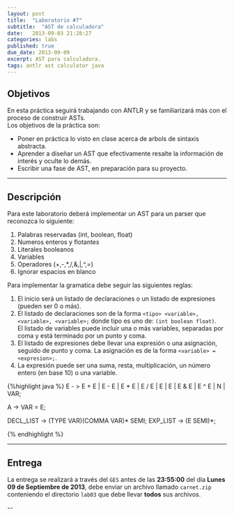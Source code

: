 ```yaml
---
layout: post
title:  "Laboratorio #7"
subtitle:  "AST de calculadora"
date:   2013-09-03 21:28:27
categories: labs
published: true
due_date: 2013-09-09
excerpt: AST para calculadora.
tags: antlr ast calculator java
---
```


Objetivos
---------
En esta práctica seguirá trabajando con ANTLR y se familiarizará más con el proceso de construir ASTs.  
Los objetivos de la práctica son:
- Poner en práctica lo visto en clase acerca de arbols de sintaxis abstracta.
- Aprender a diseñar un AST que efectivamente resalte la información de interés y oculte lo demás.
- Escribir una fase de AST, en preparación para su proyecto.

---

Descripción
-----------
Para este laboratorio deberá implementar un AST para un parser que reconozca lo siguiente:
1. Palabras reservadas (int, boolean, float)
2. Numeros enteros y flotantes
6. Literales booleanos
7. Variables
9. Operadores (+,-,\*,/,&,|,^,=)
10. Ignorar espacios en blanco

Para implementar la gramatica debe seguir las siguientes reglas:
1. El inicio será un listado de declaraciones o un listado de expresiones (pueden ser 0 o más).
2. El listado de declaraciones son de la forma `<tipo> <variable>, <variable>, <variable>;` donde tipo es uno de: `(int boolean float)`.  
El listado de variables puede incluir una o más variables, separadas por coma y está terminado por un punto y coma.
3. El listado de expresiones debe llevar una expresión o una asignación, seguido de punto y coma. La asignación es de la forma `<variable> = <expresion>;`.
4. La expresión puede ser una suma, resta, multiplicación, un número entero (en base 10) o una variable.

{%highlight java %}
  E - > E + E |
	E - E |
	E * E |
	E / E |
	E | E |
	E & E |
	E ^ E |
	N     |
	VAR;
	
  A -> VAR = E;
  
  DECL_LIST -> (TYPE VAR)(COMMA VAR)* SEMI;
  EXP_LIST -> (E SEMI)*;
  
{% endhighlight %}

---

Entrega
-------

La entrega se realizará a través del `GES` antes de las **23:55:00** del día **Lunes 09 de Septiembre de 2013**, debe enviar un archivo llamado `carnet.zip` conteniendo el directorio `lab03` que debe llevar **todos** sus archivos.


--
